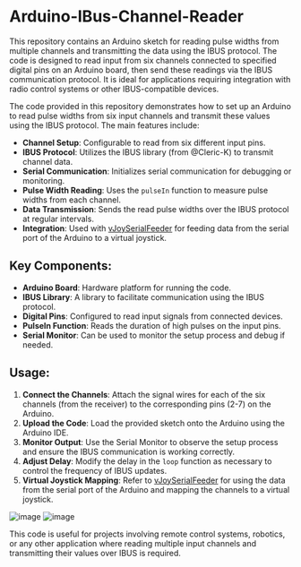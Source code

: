 # Arduino-IBus-Channel-Reader

This repository contains an Arduino sketch for reading pulse widths from multiple channels and transmitting the data using the IBUS protocol. The code is designed to read input from six channels connected to specified digital pins on an Arduino board, then send these readings via the IBUS communication protocol. It is ideal for applications requiring integration with radio control systems or other IBUS-compatible devices.

The code provided in this repository demonstrates how to set up an Arduino to read pulse widths from six input channels and transmit these values using the IBUS protocol. The main features include:

- **Channel Setup**: Configurable to read from six different input pins.
- **IBUS Protocol**: Utilizes the IBUS library (from @Cleric-K) to transmit channel data.
- **Serial Communication**: Initializes serial communication for debugging or monitoring.
- **Pulse Width Reading**: Uses the `pulseIn` function to measure pulse widths from each channel.
- **Data Transmission**: Sends the read pulse widths over the IBUS protocol at regular intervals.
- **Integration**: Used with [vJoySerialFeeder](https://github.com/Cleric-K/vJoySerialFeeder) for feeding data from the serial port of the Arduino to a virtual joystick.

## Key Components:

- **Arduino Board**: Hardware platform for running the code.
- **IBUS Library**: A library to facilitate communication using the IBUS protocol.
- **Digital Pins**: Configured to read input signals from connected devices.
- **PulseIn Function**: Reads the duration of high pulses on the input pins.
- **Serial Monitor**: Can be used to monitor the setup process and debug if needed.

## Usage:

1. **Connect the Channels**: Attach the signal wires for each of the six channels (from the receiver) to the corresponding pins (2-7) on the Arduino.
3. **Upload the Code**: Load the provided sketch onto the Arduino using the Arduino IDE.
4. **Monitor Output**: Use the Serial Monitor to observe the setup process and ensure the IBUS communication is working correctly.
5. **Adjust Delay**: Modify the delay in the `loop` function as necessary to control the frequency of IBUS updates.
6. **Virtual Joystick Mapping**: Refer to [vJoySerialFeeder](https://github.com/Cleric-K/vJoySerialFeeder) for using the data from the serial port of the Arduino and mapping the channels to a virtual joystick.

![image](https://github.com/user-attachments/assets/d511f729-9d1e-4217-939f-40a8f93245b2)
![image](https://github.com/user-attachments/assets/f2a3fd58-9196-4957-949d-29e9b755729c)

This code is useful for projects involving remote control systems, robotics, or any other application where reading multiple input channels and transmitting their values over IBUS is required.
